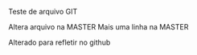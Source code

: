 Teste de arquivo GIT

Altera arquivo na MASTER
Mais uma linha na MASTER

Alterado para refletir no github